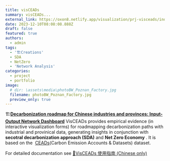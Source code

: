 ```yaml
---
title: visCEADs
summary: visCEADs...
external_link: https://oxon8.netlify.app/visualization/prj-visceads/index.en
date: 2023-12-10T08:08:08.888Z
draft: false
featured: true
authors:
  - admin
tags:
  - '🏗Creations'
  - SDA
  - NetZero
  - 'Network Analysis'
categories:
  - project
  - portfolio
image:
  # dir: \assets\media\photoBW_Poznan_Factory.jpg
  filename: photoBW_Poznan_Factory.jpg 
  preview_only: true
---
```


🏗**[Decarbonization roadmap for Chinese industries and provinces: Input-Output Network Dashboard](https://oxon8.netlify.app/visualization/prj-visCEADs/index.en)** VisCEADs provides empirical evidence (in interactive visualization forms) for roadmapping decarbonization paths with industrial and provinical data, generating insights in conjunction with **secotral decarbonization approach (SDA)** and **Net Zero Economy** . It is based on the  [CEADs](https://www.ceads.net.cn/)(Carbon Emission Accounts & Datasets) dataset. 

For detailed documentation see [🧰VisCEADs 使用指南 (Chinese only)](https://oxon8.netlify.app/visualization/prj-visceads/html/index.zh)

<!--more-->